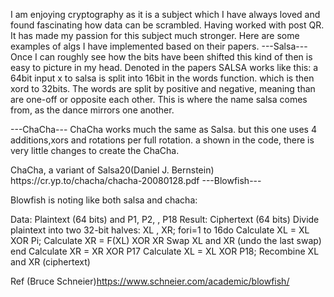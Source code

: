 I am enjoying cryptography as it is a subject which I have always loved and found fascinating how data can be scrambled. Having worked with post QR. It has made my passion for this subject much stronger. Here are some examples of algs I have implemented based on their papers. 
                    ---Salsa---
 Once I can roughly see how the bits have been shifted this kind of then is easy to picture in my head. Denoted in the papers SALSA works like this: a 64bit input x to salsa is split into 16bit in the words function. which is then xord to 32bits. The words are split by positive and negative, meaning than are one-off or opposite
each other. This is where the name salsa comes from, as the dance mirrors one another. 

<p>
---ChaCha--- 
ChaCha works much the same as Salsa. but this one uses 4 additions,xors and rotations per full rotation. a shown in the code, there is very little changes to create the ChaCha.
</p>
ChaCha, a variant of Salsa20(Daniel J. Bernstein) https://cr.yp.to/chacha/chacha-20080128.pdf
                    ---Blowfish---

Blowfish is noting like both salsa and chacha:

Data: Plaintext (64 bits) and P1, P2, , P18
Result: Ciphertext (64 bits)
Divide plaintext into two 32-bit halves: XL , XR;
fori=1 to 16do
    Calculate XL = XL XOR Pi;
    Calculate XR = F(XL) XOR XR
    Swap XL and XR (undo the last swap)
    end
Calculate XR = XR XOR P17
Calculate XL = XL XOR P18;
Recombine XL and XR (ciphertext)


Ref (Bruce Schneier)https://www.schneier.com/academic/blowfish/ 


